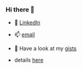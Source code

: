 <!-- List Of Websites-->
### Hi there 👋

- 💼 [LinkedIn](https://www.linkedin.com/in/ctsiaousis/)

- 📫 [email](mailto:tsiao98@gmail.com?subject=[GitHub]%20YourSubject)

- 🤔 Have a look at my [gists](https://gist.github.com/ctsiaousis)

- details [here](./more.md)
<!--
**ctsiaousis/ctsiaousis** is a ✨ _special_ ✨ repository because its `README.md` (this file) appears on your GitHub profile.

Here are some ideas to get you started:

- 🔭 I’m currently working on ...
- 🌱 I’m currently learning ...
- 👯 I’m looking to collaborate on ...
- 💬 Ask me about ...
- 📫 How to reach me: ...
- 😄 Pronouns: ...
- ⚡ Fun fact: ...
-->
